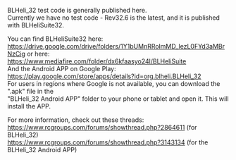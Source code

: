 BLHeli_32 test code is generally published here.  
Currently we have no test code - Rev32.6 is the latest, and it is published with BLHeliSuite32.  

You can find BLHeliSuite32 here: 
https://drive.google.com/drive/folders/1Y1bUMnRRolmMD_lezL0FYd3aMBrNzCig
or here: 
https://www.mediafire.com/folder/dx6kfaasyo24l/BLHeliSuite  
And the Android APP on Google Play:  
https://play.google.com/store/apps/details?id=org.blheli.BLHeli_32  
For users in regions where Google is not available, you can download the ".apk" file in the  
"BLHeli_32 Android APP" folder to your phone or tablet and open it. This will install the APP.  

For more information, check out these threads:  
https://www.rcgroups.com/forums/showthread.php?2864611 (for BLHeli_32)  
https://www.rcgroups.com/forums/showthread.php?3143134 (for the BLHeli_32 Android APP)  
